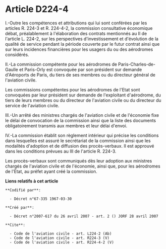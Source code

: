 # Article D224-4

I.-Outre les compétences et attributions qui lui sont conférées par les articles R. 224-3 et R. 224-4-2, la commission
consultative économique débat, préalablement à l'élaboration des contrats mentionnés au II de l'article L. 224-2, sur les
perspectives d'investissement et d'évolution de la qualité de service pendant la période couverte par le futur contrat ainsi
que sur leurs incidences financières pour les usagers du ou des aérodromes considérés. 

II.-La commission compétente pour les aérodromes de Paris-Charles-de-Gaulle et Paris-Orly est convoquée par son président sur
demande d'Aéroports de Paris, du tiers de ses membres ou du directeur général de l'aviation civile. 

Les commissions compétentes pour les aérodromes de l'Etat sont convoquées par leur président sur demande de l'exploitant
d'aérodrome, du tiers de leurs membres ou du directeur de l'aviation civile ou du directeur du service de l'aviation civile. 

III.-Un arrêté des ministres chargés de l'aviation civile et de l'économie fixe le délai de convocation de la commission
ainsi que la liste des documents obligatoirement transmis aux membres et leur délai d'envoi. 

IV.-La commission établit son règlement intérieur qui précise les conditions dans lesquelles est assuré le secrétariat de la
commission ainsi que les modalités d'adoption et de diffusion des procès-verbaux. Il est approuvé dans les conditions prévues
au III de l'article R. 224-3. 

Les procès-verbaux sont communiqués dès leur adoption aux ministres chargés de l'aviation civile et de l'économie, ainsi que,
pour les aérodromes de l'Etat, au préfet ayant créé la commission.

**Liens relatifs à cet article**

	**Codifié par**:

	  - Décret n°67-335 1967-03-30

	**Créé par**:

	  - Décret n°2007-617 du 26 avril 2007 - art. 2 () JORF 28 avril 2007

	**Cite**:

	  - Code de l'aviation civile - art. L224-2 (Ab)
	  - Code de l'aviation civile - art. R224-3 (V)
	  - Code de l'aviation civile - art. R224-4-2 (V)
